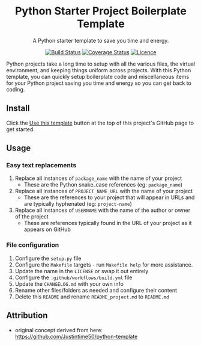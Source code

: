 <div align="center">

# Python Starter Project Boilerplate Template

A Python starter template to save you time and energy.

[![Build Status](https://github.com/AaronSaikovski/pystarter/workflows/build/badge.svg)](https://github.com/AaronSaikovski/pystarter/actions)
[![Coverage Status](https://coveralls.io/repos/github/AaronSaikovski/pystarter/badge.svg?branch=main)](https://coveralls.io/github/AaronSaikovski/pystarter?branch=main)
[![Licence](https://img.shields.io/github/license/AaronSaikovski/pystarter)](LICENSE)

</div>
Python projects take a long time to setup with all the various files, the virtual environment, and keeping things uniform across projects. With this Python template, you can quickly setup boilerplate code and miscellaneous items for your Python project saving you time and energy so you can get back to coding.

## Install

Click the [Use this template](https://github.com/AaronSaikovski/pystarter/generate) button at the top of this project's GitHub page to get started.

## Usage

### Easy text replacements

1. Replace all instances of `package_name` with the name of your project
   - These are the Python snake_case references (eg: `package_name`)
2. Replace all instances of `PROJECT_NAME_URL` with the name of your project
   - These are the references to your project that will appear in URLs and are typically hyphenated (eg: `project-name`)
3. Replace all instances of `USERNAME` with the name of the author or owner of the project
   - These are references typically found in the URL of your project as it appears on GitHub

### File configuration

1. Configure the `setup.py` file
1. Configure the `Makefile` targets - run `Makefile help` for more assistance.
1. Update the name in the `LICENSE` or swap it out entirely
1. Configure the `.github/workflows/build.yml` file
1. Update the `CHANGELOG.md` with your own info
1. Rename other files/folders as needed and configure their content
1. Delete this `README` and rename `README_project.md` to `README.md`

## Attribution

- original concept derived from here: https://github.com/Justintime50/python-template
